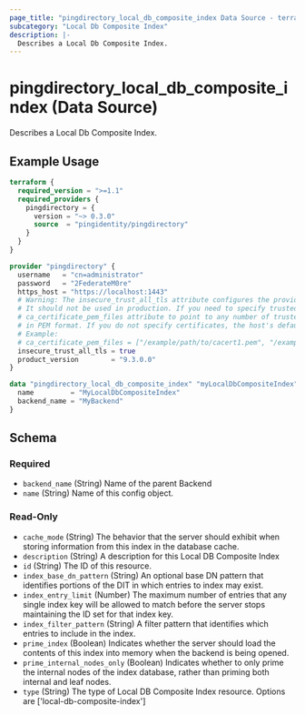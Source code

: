 ```yaml
---
page_title: "pingdirectory_local_db_composite_index Data Source - terraform-provider-pingdirectory"
subcategory: "Local Db Composite Index"
description: |-
  Describes a Local Db Composite Index.
---
```


# pingdirectory_local_db_composite_index (Data Source)

Describes a Local Db Composite Index.

## Example Usage

```terraform
terraform {
  required_version = ">=1.1"
  required_providers {
    pingdirectory = {
      version = "~> 0.3.0"
      source  = "pingidentity/pingdirectory"
    }
  }
}

provider "pingdirectory" {
  username   = "cn=administrator"
  password   = "2FederateM0re"
  https_host = "https://localhost:1443"
  # Warning: The insecure_trust_all_tls attribute configures the provider to trust any certificate presented by the PingDirectory server.
  # It should not be used in production. If you need to specify trusted CA certificates, use the
  # ca_certificate_pem_files attribute to point to any number of trusted CA certificate files
  # in PEM format. If you do not specify certificates, the host's default root CA set will be used.
  # Example:
  # ca_certificate_pem_files = ["/example/path/to/cacert1.pem", "/example/path/to/cacert2.pem"]
  insecure_trust_all_tls = true
  product_version        = "9.3.0.0"
}

data "pingdirectory_local_db_composite_index" "myLocalDbCompositeIndex" {
  name         = "MyLocalDbCompositeIndex"
  backend_name = "MyBackend"
}
```

<!-- schema generated by tfplugindocs -->
## Schema

### Required

- `backend_name` (String) Name of the parent Backend
- `name` (String) Name of this config object.

### Read-Only

- `cache_mode` (String) The behavior that the server should exhibit when storing information from this index in the database cache.
- `description` (String) A description for this Local DB Composite Index
- `id` (String) The ID of this resource.
- `index_base_dn_pattern` (String) An optional base DN pattern that identifies portions of the DIT in which entries to index may exist.
- `index_entry_limit` (Number) The maximum number of entries that any single index key will be allowed to match before the server stops maintaining the ID set for that index key.
- `index_filter_pattern` (String) A filter pattern that identifies which entries to include in the index.
- `prime_index` (Boolean) Indicates whether the server should load the contents of this index into memory when the backend is being opened.
- `prime_internal_nodes_only` (Boolean) Indicates whether to only prime the internal nodes of the index database, rather than priming both internal and leaf nodes.
- `type` (String) The type of Local DB Composite Index resource. Options are ['local-db-composite-index']

